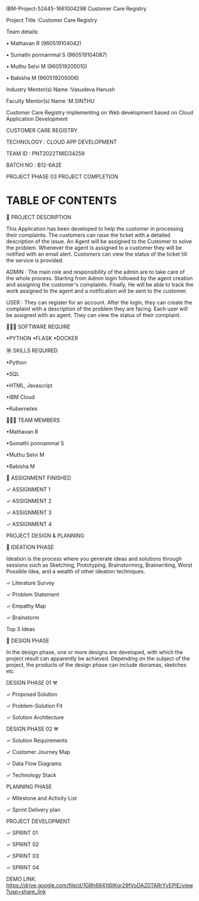 IBM-Project-52445-1661004298
Customer Care Registry

Project Title :Customer Care Registry


Team details:

• Mathavan R (960519104042)

• Sumathi ponnammal S (960519104087)

• Muthu Selvi M (960519205010)

• Babisha M (960519205006)

Industry Mentor(s) Name :Vasudeva Hanush

Faculty Mentor(s) Name :M.SINTHU








Customer Care Registry implementing on Web development based on Cloud Application Development



CUSTOMER CARE REGISTRY

TECHNOLOGY : CLOUD APP DEVELOPMENT

TEAM ID : PNT2022TMID34259

BATCH NO : B12-6A2E 

PROJECT PHASE 03
PROJECT COMPLETION


# TABLE OF CONTENTS

📝 PROJECT DESCRIPTION

This Application has been developed to help the customer in processing their complaints. The customers can raise the ticket with a detailed description of the issue. An Agent will be assigned to the Customer to solve the problem. Whenever the agent is assigned to a customer they will be notified with an email alert. Customers can view the status of the ticket till the service is provided.

ADMIN : The main role and responsibility of the admin are to take care of the whole process. Starting from Admin login followed by the agent creation and assigning the customer's complaints. Finally, He will be able to track the work assigned to the agent and a notification will be sent to the customer.

USER : They can register for an account. After the login, they can create the complaint with a description of the problem they are facing. Each user will be assigned with an agent. They can view the status of their complaint.

👨🏻‍💻 SOFTWARE REQUIRE

•PYTHON
•FLASK
•DOCKER

🈸 SKILLS REQUIRED

•Python

•SQL

•HTML, Javascript

•IBM Cloud

•Kubernetes

🧑🏻‍🦰 TEAM MEMBERS

•Mathavan R

•Sumathi ponnammal S

•Muthu Selvi M

•Babisha M 

📒 ASSIGNMENT FINISHED

✓ ASSIGNMENT 1

✓ ASSIGNMENT 2

✓ ASSIGNMENT 3

✓ ASSIGNMENT 4

PROJECT DESIGN & PLANNING

🧩 IDEATION PHASE

  Ideation is the process where you generate ideas and solutions through sessions such as Sketching, Prototyping, Brainstorming, Brainwriting, Worst Possible Idea, and a wealth of other ideation techniques.

✓ Literature Survey

✓ Problem Statement

✓ Empathy Map

✓ Brainstorm

 Top 3 Ideas

📝 DESIGN PHASE

  In the design phase, one or more designs are developed, with which the project result can apparently be achieved. Depending on the subject of the project, the products of the design phase can include dioramas, sketches etc

DESIGN PHASE 01 ⚒️

✓ Proposed Solution

✓ Problem-Solution Fit

✓ Solution Architecture

DESIGN PHASE 02 ⚒️

✓ Solution Requirements

✓ Customer Journey Map

✓ Data Flow Diagrams

✓ Technology Stack

PLANNING PHASE

✓ Milestone and Activity List

✓ Sprint Delivery plan

PROJECT DEVELOPMENT

✓ SPRINT 01

✓ SPRINT 02

✓ SPRINT 03

✓ SPRINT 04

DEMO LINK: https://drive.google.com/file/d/1GRh6941t6IKgr29fVoDAZ0TARrYvEPIE/view?usp=share_link
